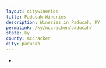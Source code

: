 ```yaml
---
layout: citywineries
title: Paducah Wineries
description: Wineries in Paducah, KY
permalink: /ky/mccracken/paducah/
state: ky
county: mccracken
city: paducah
---
```

-
